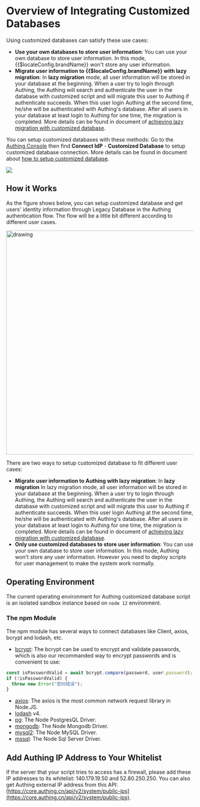# Overview of Integrating Customized Databases

<!-- ::: hint-warning
只有**企业版**用户能够Use 连接自定义数据库功能，详情请见 [https://authing.cn/pricing](https://authing.cn/pricing)。如果你想试用，请联系 176-0250-2507 或 xuziqiang@authing.cn。
::: -->

Using customized databases can satisfy these use cases:

- **Use your own databases to store user information**: You can use your own database to store user information. In this mode, {{$localeConfig.brandName}} won't store any user information.
- **Migrate user information to {{$localeConfig.brandName}} with lazy migration**: In **lazy migration** mode, all user information will be stored in your database at the beginning. When a user try to login through Authing, the Authing will search and authenticate the user in the database with customized script and will migrate this user to Authing if authenticate succeeds. When this user login Authing at the second time, he/she will be authenticated with Authing's database. After all users in your database at least login to Authing for one time, the migration is completed. More details can be found in document of [achieving lazy migration with customized database](./lazy-migration.md).

You can setup customized databases with these methods: Go to the [Authing Console](https://console.authing.cn/console/userpool) then find **Connect IdP** - **Customized Database** to setup customized database connection. More details can be found in document about [how to setup customized database](./configuration/README.md).

![](~@imagesZhCn/guides/database-connection/Xnip2021-02-24_16-58-19.png)

## How it Works

As the figure shows below, you can setup customized database and get users' identity information through Legacy Database in the Authing authentication flow. The flow will be a little bit different according to different user cases.

<img src="~@imagesZhCn/guides/Lark20210305-144321.png" alt="drawing" height=600 style="display:block;margin: 0 auto;"/>

There are two ways to setup customized database to fit different user cases:

- **Migrate user information to Authing with lazy migration**: In **lazy migration** In lazy migration mode, all user information will be stored in your database at the beginning. When a user try to login through Authing, the Authing will search and authenticate the user in the database with customized script and will migrate this user to Authing if authenticate succeeds. When this user login Authing at the second time, he/she will be authenticated with Authing's database. After all users in your database at least login to Authing for one time, the migration is completed. More details can be found in document of [achieving lazy migration with customized database](./lazy-migration.md).
- **Only use customized databases to store user information**: You can use your own database to store user information. In this mode, Authing won't store any user information. However you need to deploy scripts for user management to make the system work normally.

## Operating Environment

The current operating environment for Authing customized database script is an isolated sandbox instance based on `node 12` environment.

### The npm Module

The npm module has several ways to connect databases like Client, axios, bcrypt and lodash, etc.

- [bcrypt](https://github.com/kelektiv/node.bcrypt.js): The bcrypt can be used to encrypt and validate passwords, which is also our recommanded way to encrypt passwords and is convenient to use:

```javascript
const isPasswordValid = await bcrypt.compare(password, user.password);
if (!isPasswordValid) {
  throw new Error("密码错误");
}
```

- [axios](https://github.com/axios/axios): The axios is the most common network request library in Node.JS.
- [lodash](https://lodash.com/) v4.
- [pg](https://node-postgres.com/): The Node PostgresQL Driver.
- [mongodb](https://mongodb.github.io/node-mongodb-native/): The Node Mongodb Driver.
- [mysql2](https://github.com/sidorares/node-mysql2): The Node MySQL Driver.
- [mssql](https://github.com/tediousjs/node-mssql): The Node Sql Server Driver.

## Add Authing IP Address to Your Whitelist

If the server that your script tries to access has a firewall, please add these IP addresses to its whitelist: 140.179.19.50 and 52.80.250.250. You can also get Authing external IP address from this API: [https://core.authing.cn/api/v2/system/public-ips](https://core.authing.cn/api/v2/system/public-ips).
